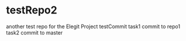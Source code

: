# testRepo2
another test repo for the Elegit Project
testCommit
task1 commit to repo1
task2 commit to master
